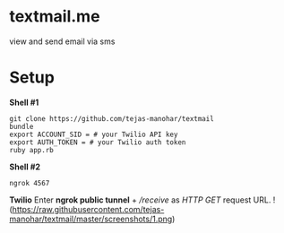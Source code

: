 textmail.me
===========

view and send email via sms

Setup
=====
__Shell #1__

```
git clone https://github.com/tejas-manohar/textmail
bundle
export ACCOUNT_SID = # your Twilio API key
export AUTH_TOKEN = # your Twilio auth token
ruby app.rb
```

__Shell #2__

`ngrok 4567`

__Twilio__
Enter __ngrok public tunnel__ + */receive* as *HTTP GET* request URL.
!(https://raw.githubusercontent.com/tejas-manohar/textmail/master/screenshots/1.png)